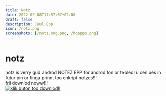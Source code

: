 ```yaml
---
title: Notz
date: 2022-09-08T17:57:07+02:00
draft: false
description: Cuul Epp
icon: /notz.png
screenshots: [/notz.ong.png, /hqapps.png]
---
```


# notz
notz is verry gud androd NOTEZ EPP for androd fon or tebled! u cen ues in futur pin or finga prinnt too enkript notzes!!!  
frii downlod noww!!!  
[![klik buton too downlod!!](/dl-buton.png)](http://hqdl.tk/#notz)